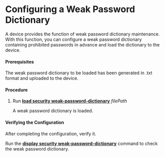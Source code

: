 Configuring a Weak Password Dictionary
======================================

A device provides the function of weak password dictionary maintenance. With this function, you can configure a weak password dictionary containing prohibited passwords in advance and load the dictionary to the device.

#### Prerequisites

The weak password dictionary to be loaded has been generated in .txt format and uploaded to the device.


#### Procedure

1. Run [**load security weak-password-dictionary**](cmdqueryname=load+security+weak-password-dictionary) *filePath*
   
   
   
   A weak password dictionary is loaded.

#### Verifying the Configuration

After completing the configuration, verify it.

Run the [**display security weak-password-dictionary**](cmdqueryname=display+security+weak-password-dictionary) command to check the weak password dictionary.